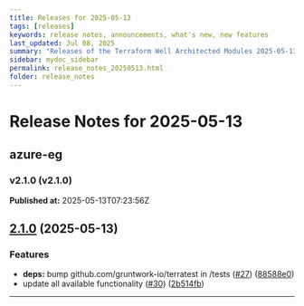 ```yaml
---
title: Releases for 2025-05-13
tags: [releases]
keywords: release notes, announcements, what's new, new features
last_updated: Jul 08, 2025
summary: "Releases of the Terraform Well Architected Modules 2025-05-13"
sidebar: mydoc_sidebar
permalink: release_notes_20250513.html
folder: release_notes
---
```


# Release Notes for 2025-05-13

## azure-eg
### v2.1.0 (v2.1.0)
**Published at:** 2025-05-13T07:23:56Z

## [2.1.0](https://github.com/CloudNationHQ/terraform-azure-eg/compare/v2.0.0...v2.1.0) (2025-05-13)


### Features

* **deps:** bump github.com/gruntwork-io/terratest in /tests ([#27](https://github.com/CloudNationHQ/terraform-azure-eg/issues/27)) ([88588e0](https://github.com/CloudNationHQ/terraform-azure-eg/commit/88588e09c064d7df5c850b8160611c8d5a1f9c4b))
* update all available functionality ([#30](https://github.com/CloudNationHQ/terraform-azure-eg/issues/30)) ([2b514fb](https://github.com/CloudNationHQ/terraform-azure-eg/commit/2b514fb73edbadaaa79daa6146d3deae380c0fb3))

---

